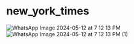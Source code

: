 # new_york_times


![WhatsApp Image 2024-05-12 at 7 12 13 PM](https://github.com/ShaimaaFakhraldin/new_york_times/assets/85239612/c304a65b-4520-469b-a79f-e08ddff0fd32)
![WhatsApp Image 2024-05-12 at 7 12 13 PM (1)](https://github.com/ShaimaaFakhraldin/new_york_times/assets/85239612/8ca2cb39-704b-472e-aa9c-ac7a23dc9bd7)
